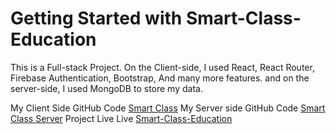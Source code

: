 # Getting Started with Smart-Class-Education


This is a Full-stack Project. On the Client-side, I used React, React Router, Firebase Authentication, Bootstrap, And many more features. and on the server-side, I used MongoDB to store my data.

My Client Side GitHub Code [Smart Class](https://github.com/mahmudshumit/Smart-Class-Education-ClientSide)
My  Server side GitHub Code [Smart Class Server](https://github.com/mahmudshumit/Smart-Class-Education-ServerSide)
Project Live Live [Smart-Class-Education](https://smart-class-3a1f3.web.app/)
